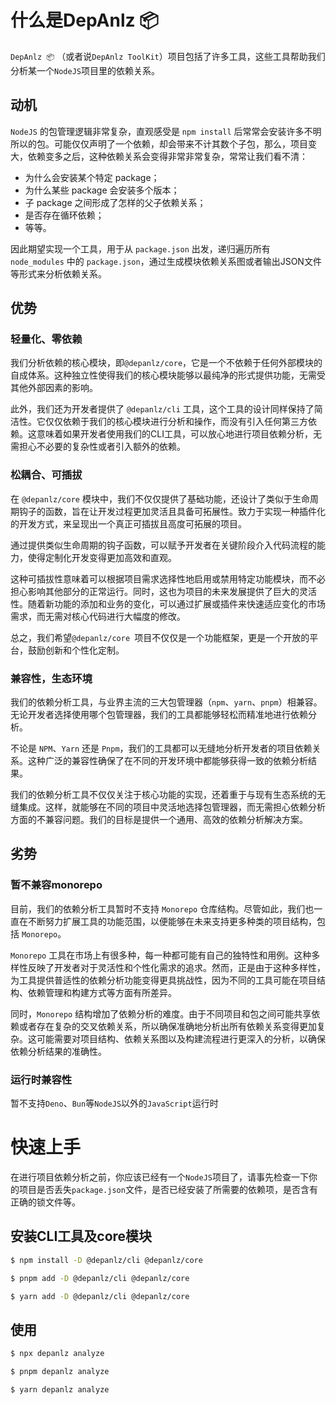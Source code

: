 # 什么是DepAnlz 📦
`DepAnlz 📦` （或者说`DepAnlz ToolKit`）项目包括了许多工具，这些工具帮助我们分析某一个`NodeJS`项目里的依赖关系。

## 动机
`NodeJS` 的包管理逻辑非常复杂，直观感受是 `npm install` 后常常会安装许多不明所以的包。可能仅仅声明了一个依赖，却会带来不计其数个子包，那么，项目变大，依赖变多之后，这种依赖关系会变得非常非常复杂，常常让我们看不清：
- 为什么会安装某个特定 package；
- 为什么某些 package 会安装多个版本；
- 子 package 之间形成了怎样的父子依赖关系；
- 是否存在循环依赖；
- 等等。

因此期望实现一个工具，用于从 `package.json` 出发，递归遍历所有 `node_modules` 中的 `package.json`，通过生成模块依赖关系图或者输出JSON文件等形式来分析依赖关系。

## 优势
### 轻量化、零依赖
我们分析依赖的核心模块，即`@depanlz/core`，它是一个不依赖于任何外部模块的自成体系。这种独立性使得我们的核心模块能够以最纯净的形式提供功能，无需受其他外部因素的影响。

此外，我们还为开发者提供了 `@depanlz/cli` 工具，这个工具的设计同样保持了简洁性。它仅仅依赖于我们的核心模块进行分析和操作，而没有引入任何第三方依赖。这意味着如果开发者使用我们的CLI工具，可以放心地进行项目依赖分析，无需担心不必要的复杂性或者引入额外的依赖。

### 松耦合、可插拔
在 `@depanlz/core` 模块中，我们不仅仅提供了基础功能，还设计了类似于生命周期钩子的函数，旨在让开发过程更加灵活且具备可拓展性。致力于实现一种插件化的开发方式，来呈现出一个真正可插拔且高度可拓展的项目。

通过提供类似生命周期的钩子函数，可以赋予开发者在关键阶段介入代码流程的能力，使得定制化开发变得更加高效和直观。

这种可插拔性意味着可以根据项目需求选择性地启用或禁用特定功能模块，而不必担心影响其他部分的正常运行。同时，这也为项目的未来发展提供了巨大的灵活性。随着新功能的添加和业务的变化，可以通过扩展或插件来快速适应变化的市场需求，而无需对核心代码进行大幅度的修改。

总之，我们希望`@depanlz/core `项目不仅仅是一个功能框架，更是一个开放的平台，鼓励创新和个性化定制。

### 兼容性，生态环境
我们的依赖分析工具，与业界主流的三大包管理器（`npm`、`yarn`、`pnpm`）相兼容。无论开发者选择使用哪个包管理器，我们的工具都能够轻松而精准地进行依赖分析。

不论是 `NPM`、`Yarn` 还是 `Pnpm`，我们的工具都可以无缝地分析开发者的项目依赖关系。这种广泛的兼容性确保了在不同的开发环境中都能够获得一致的依赖分析结果。

我们的依赖分析工具不仅仅关注于核心功能的实现，还着重于与现有生态系统的无缝集成。这样，就能够在不同的项目中灵活地选择包管理器，而无需担心依赖分析方面的不兼容问题。我们的目标是提供一个通用、高效的依赖分析解决方案。

## 劣势
### 暂不兼容monorepo
目前，我们的依赖分析工具暂时不支持 `Monorepo` 仓库结构。尽管如此，我们也一直在不断努力扩展工具的功能范围，以便能够在未来支持更多种类的项目结构，包括 `Monorepo`。

`Monorepo` 工具在市场上有很多种，每一种都可能有自己的独特性和用例。这种多样性反映了开发者对于灵活性和个性化需求的追求。然而，正是由于这种多样性，为工具提供普适性的依赖分析功能变得更具挑战性，因为不同的工具可能在项目结构、依赖管理和构建方式等方面有所差异。

同时，`Monorepo` 结构增加了依赖分析的难度。由于不同项目和包之间可能共享依赖或者存在复杂的交叉依赖关系，所以确保准确地分析出所有依赖关系变得更加复杂。这可能需要对项目结构、依赖关系图以及构建流程进行更深入的分析，以确保依赖分析结果的准确性。

### 运行时兼容性
暂不支持`Deno`、`Bun`等`NodeJS`以外的`JavaScript`运行时

# 快速上手
在进行项目依赖分析之前，你应该已经有一个`NodeJS`项目了，请事先检查一下你的项目是否丢失`package.json`文件，是否已经安装了所需要的依赖项，是否含有正确的锁文件等。

## 安装CLI工具及core模块
```sh [npm]
$ npm install -D @depanlz/cli @depanlz/core
```

```sh [pnpm]
$ pnpm add -D @depanlz/cli @depanlz/core 
```

```sh [yarn]
$ yarn add -D @depanlz/cli @depanlz/core 
```

## 使用
```sh [npm]
$ npx depanlz analyze
```

```sh [pnpm]
$ pnpm depanlz analyze 
```

```sh [yarn]
$ yarn depanlz analyze 
```
